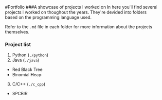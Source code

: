 #Portfolio
###A showcase of projects I worked on
In here you'll find several projects I worked on thoughout the years. They're devided into folders based on the programming language used.

Refer to the `.md` file in each folder for more information about the projects themselves.

### Project list
1. Python (`./python`)
2. Java (`./java`)
 * Red Black Tree
 * Binomial Heap
3. C/C++ (`./c_cpp`)
  * SPCBIR

